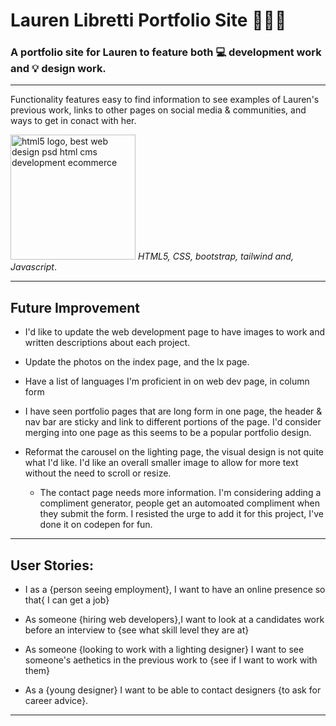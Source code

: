 # Lauren Libretti Portfolio Site 🙋🏻‍♀️

### A portfolio site for Lauren to feature both 💻 development work and 💡 design work. 
----
Functionality features easy to find information to see examples of Lauren's previous work, links to other pages on social media & communities, and ways to get in conact with her. 

<a href="https://www.freepnglogos.com/images/html5-logo-31819.html" title="Image from freepnglogos.com"><img src="https://www.freepnglogos.com/uploads/html5-logo-png/html5-logo-best-web-design-psd-html-cms-development-ecommerce-6.png" width="200" alt="html5 logo, best web design psd html cms development ecommerce" /></a> 
*HTML5, CSS, bootstrap, tailwind and, Javascript*.

----
## Future Improvement

- I'd like to update the web development page to have images to work and written descriptions about each project.
    
- Update the photos on the index page, and the lx page. 
    
- Have a list of languages I'm proficient in on web dev page, in column form
    
- I have seen portfolio pages that are long form in one page, the header & nav bar are sticky and link to different portions of the page. I'd consider merging into one page as this seems to be a popular portfolio design. 
    
- Reformat the carousel on the lighting page, the visual design is not quite what I'd like. I'd like an overall smaller image to allow for more text without the need to scroll or resize.
    
    - The contact page needs more information. I'm considering adding a compliment generator, people get an automoated compliment when they submit the form. I resisted the urge to add it for this project, I've done it on codepen for fun.
    
----
## User Stories: 

- I as a {person seeing employment}, I want to have an online presence so that{ I can get a job}

- As someone {hiring  web developers},I want to look at a candidates work before an interview to {see what skill level they are at}

- As someone {looking to work with a lighting designer} I want to see someone's aethetics in the previous work to {see if I want to work with them}

- As a {young designer} I want to be able to contact designers {to ask for career advice}.
----
